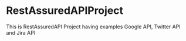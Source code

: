 # RestAssuredAPIProject
This is RestAssuredAPI Project having examples Google API, Twitter API and Jira API
